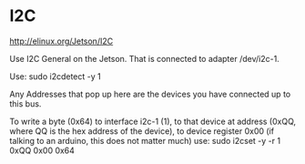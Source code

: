 I2C
====

http://elinux.org/Jetson/I2C

Use I2C General on the Jetson. That is connected to adapter /dev/i2c-1.

Use:
	sudo i2cdetect -y 1

Any Addresses that pop up here are the devices you have connected up to this bus.

To write a byte (0x64) to interface i2c-1 (1), to that device at address (0xQQ, where QQ is the hex address of the device), to device register 0x00 (if talking to an arduino, this does not matter much)
use:
	sudo i2cset -y -r 1 0xQQ 0x00 0x64

